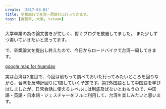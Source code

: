 ```yaml
---
create: '2017-03-03'
title: 卒業旅行で台湾一周旅行に行ってきます。
tags: [自転車, 大学, taiwan]
---
```


大学卒業の為の論文書きが忙しく、暫くブログを放置してました。
また少しずつ書いていきたいと思ってます。

で、卒業論文を提出し終えたので、今日からロードバイクで台湾一周してきます。

[google map for huandao](/assets/posts/201700/huandao.jpg)

実は台湾は2度目で、今回は前もって調べておいた行ってみたいところを回りながら、台湾を反時計回りに1周していく予定です。第2外国語として中国語を学びはしましたが、日常会話に使えるレベルには到底及ばないとおもうので、中国語・英語・日本語・ジェスチャーをフルに利用して、台湾を楽しみたいと思います。